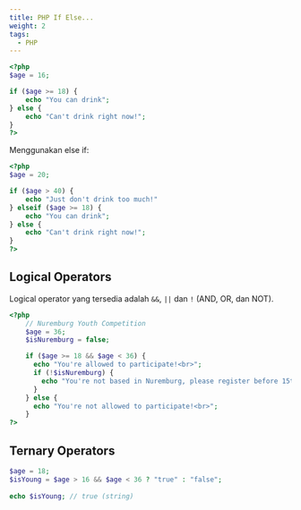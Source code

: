 ```yaml
---
title: PHP If Else...
weight: 2
tags:
  - PHP
---
```


```php
<?php
$age = 16;

if ($age >= 18) {
	echo "You can drink";
} else {
	echo "Can't drink right now!";
}
?>
```

Menggunakan else if:

```php
<?php
$age = 20;

if ($age > 40) {
	echo "Just don't drink too much!"
} elseif ($age >= 18) {
	echo "You can drink";
} else {
	echo "Can't drink right now!";
}
?>
```

## Logical Operators

Logical operator yang tersedia adalah `&&`, `||` dan `!` (AND, OR, dan NOT).

```php
<?php
	// Nuremburg Youth Competition
    $age = 36;
    $isNuremburg = false;

    if ($age >= 18 && $age < 36) {
      echo "You're allowed to participate!<br>";
      if (!$isNuremburg) {
        echo "You're not based in Nuremburg, please register before 15th May!<br>";
      }
    } else {
      echo "You're not allowed to participate!<br>";
    }
?>
```

## Ternary Operators

```php
$age = 18;
$isYoung = $age > 16 && $age < 36 ? "true" : "false";
    
echo $isYoung; // true (string)
```

